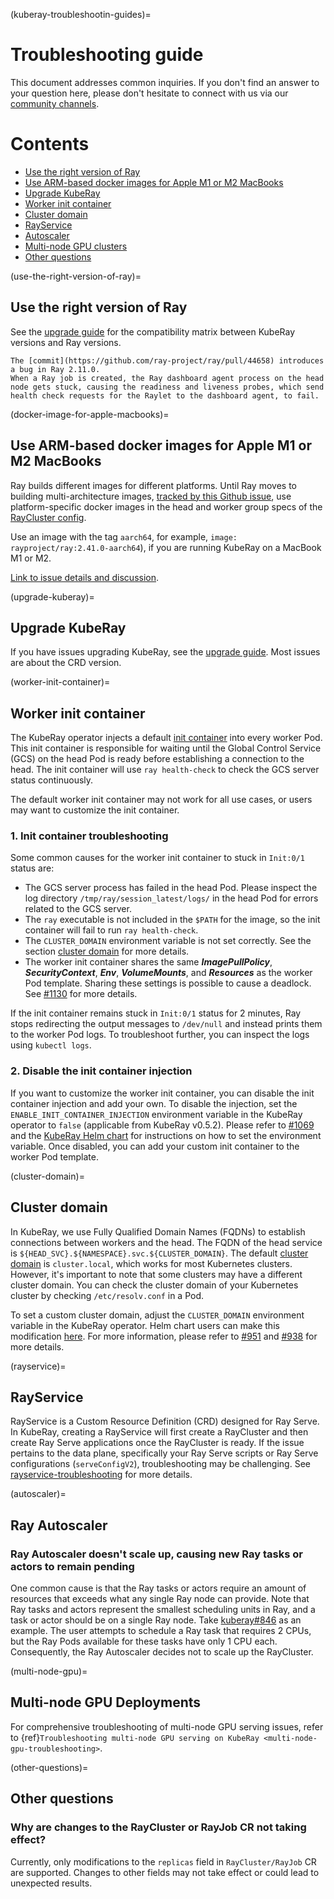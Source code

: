 (kuberay-troubleshootin-guides)=

# Troubleshooting guide

This document addresses common inquiries.
If you don't find an answer to your question here, please don't hesitate to connect with us via our [community channels](https://github.com/ray-project/kuberay#getting-involved).

# Contents

- [Use the right version of Ray](#use-the-right-version-of-ray)
- [Use ARM-based docker images for Apple M1 or M2 MacBooks](#docker-image-for-apple-macbooks)
- [Upgrade KubeRay](#upgrade-kuberay)
- [Worker init container](#worker-init-container)
- [Cluster domain](#cluster-domain)
- [RayService](#rayservice)
- [Autoscaler](#autoscaler)
- [Multi-node GPU clusters](#multi-node-gpu)
- [Other questions](#other-questions)

(use-the-right-version-of-ray)=
## Use the right version of Ray

See the [upgrade guide](#kuberay-upgrade-guide) for the compatibility matrix between KubeRay versions and Ray versions.

```{admonition} Don't use Ray versions between 2.11.0 and 2.37.0.
The [commit](https://github.com/ray-project/ray/pull/44658) introduces a bug in Ray 2.11.0.
When a Ray job is created, the Ray dashboard agent process on the head node gets stuck, causing the readiness and liveness probes, which send health check requests for the Raylet to the dashboard agent, to fail.
```

(docker-image-for-apple-macbooks)=
## Use ARM-based docker images for Apple M1 or M2 MacBooks
Ray builds different images for different platforms. Until Ray moves to building multi-architecture images, [tracked by this Github issue](https://github.com/ray-project/ray/issues/39364), use platform-specific docker images in the head and worker group specs of the [RayCluster config](https://docs.ray.io/en/latest/cluster/kubernetes/user-guides/config.html#image).

Use an image with the tag `aarch64`, for example, `image: rayproject/ray:2.41.0-aarch64`), if you are running KubeRay on a MacBook M1 or M2.

[Link to issue details and discussion](https://ray-distributed.slack.com/archives/C02GFQ82JPM/p1712267296145549).

(upgrade-kuberay)=
## Upgrade KubeRay

If you have issues upgrading KubeRay, see the [upgrade guide](#kuberay-upgrade-guide).
Most issues are about the CRD version.

(worker-init-container)=
## Worker init container

The KubeRay operator injects a default [init container](https://kubernetes.io/docs/concepts/workloads/pods/init-containers/) into every worker Pod.
This init container is responsible for waiting until the Global Control Service (GCS) on the head Pod is ready before establishing a connection to the head.
The init container will use `ray health-check` to check the GCS server status continuously.

The default worker init container may not work for all use cases, or users may want to customize the init container.

### 1. Init container troubleshooting

Some common causes for the worker init container to stuck in `Init:0/1` status are:

* The GCS server process has failed in the head Pod. Please inspect the log directory `/tmp/ray/session_latest/logs/` in the head Pod for errors related to the GCS server.
* The `ray` executable is not included in the `$PATH` for the image, so the init container will fail to run `ray health-check`.
* The `CLUSTER_DOMAIN` environment variable is not set correctly. See the section [cluster domain](#cluster-domain) for more details.
* The worker init container shares the same ***ImagePullPolicy***, ***SecurityContext***, ***Env***, ***VolumeMounts***, and ***Resources*** as the worker Pod template. Sharing these settings is possible to cause a deadlock. See [#1130](https://github.com/ray-project/kuberay/issues/1130) for more details.

If the init container remains stuck in `Init:0/1` status for 2 minutes, Ray stops redirecting the output messages to `/dev/null` and instead prints them to the worker Pod logs.
To troubleshoot further, you can inspect the logs using `kubectl logs`.

### 2. Disable the init container injection

If you want to customize the worker init container, you can disable the init container injection and add your own.
To disable the injection, set the `ENABLE_INIT_CONTAINER_INJECTION` environment variable in the KubeRay operator to `false` (applicable from KubeRay v0.5.2).
Please refer to [#1069](https://github.com/ray-project/kuberay/pull/1069) and the [KubeRay Helm chart](https://github.com/ray-project/kuberay/blob/ddb5e528c29c2e1fb80994f05b1bd162ecbaf9f2/helm-chart/kuberay-operator/values.yaml#L83-L87) for instructions on how to set the environment variable.
Once disabled, you can add your custom init container to the worker Pod template.

(cluster-domain)=
## Cluster domain

In KubeRay, we use Fully Qualified Domain Names (FQDNs) to establish connections between workers and the head.
The FQDN of the head service is `${HEAD_SVC}.${NAMESPACE}.svc.${CLUSTER_DOMAIN}`.
The default [cluster domain](https://kubernetes.io/docs/tasks/administer-cluster/dns-custom-nameservers/#introduction) is `cluster.local`, which works for most Kubernetes clusters.
However, it's important to note that some clusters may have a different cluster domain.
You can check the cluster domain of your Kubernetes cluster by checking `/etc/resolv.conf` in a Pod.

To set a custom cluster domain, adjust the `CLUSTER_DOMAIN` environment variable in the KubeRay operator.
Helm chart users can make this modification [here](https://github.com/ray-project/kuberay/blob/ddb5e528c29c2e1fb80994f05b1bd162ecbaf9f2/helm-chart/kuberay-operator/values.yaml#L88-L91).
For more information, please refer to [#951](https://github.com/ray-project/kuberay/pull/951) and [#938](https://github.com/ray-project/kuberay/pull/938) for more details.

(rayservice)=
## RayService

RayService is a Custom Resource Definition (CRD) designed for Ray Serve. In KubeRay, creating a RayService will first create a RayCluster and then
create Ray Serve applications once the RayCluster is ready. If the issue pertains to the data plane, specifically your Ray Serve scripts
or Ray Serve configurations (`serveConfigV2`), troubleshooting may be challenging. See [rayservice-troubleshooting](kuberay-raysvc-troubleshoot) for more details.

(autoscaler)=
## Ray Autoscaler

### Ray Autoscaler doesn't scale up, causing new Ray tasks or actors to remain pending

One common cause is that the Ray tasks or actors require an amount of resources that exceeds what any single Ray node can provide.
Note that Ray tasks and actors represent the smallest scheduling units in Ray, and a task or actor should be on a single Ray node.
Take [kuberay#846](https://github.com/ray-project/kuberay/issues/846) as an example. The user attempts to schedule a Ray task that requires 2 CPUs, but the Ray Pods available for these tasks have only 1 CPU each. Consequently, the Ray Autoscaler decides not to scale up the RayCluster.

(multi-node-gpu)=
## Multi-node GPU Deployments

For comprehensive troubleshooting of multi-node GPU serving issues, refer to {ref}`Troubleshooting multi-node GPU serving on KubeRay <multi-node-gpu-troubleshooting>`.

(other-questions)=
## Other questions

### Why are changes to the RayCluster or RayJob CR not taking effect?

Currently, only modifications to the `replicas` field in `RayCluster/RayJob` CR are supported. Changes to other fields may not take effect or could lead to unexpected results.
